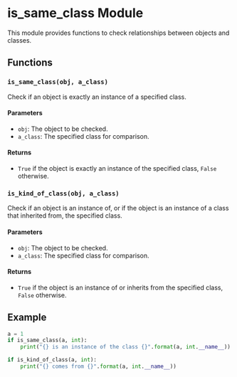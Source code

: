 # is_same_class Module

This module provides functions to check relationships between objects and classes.

## Functions

### `is_same_class(obj, a_class)`

Check if an object is exactly an instance of a specified class.

#### Parameters

- `obj`: The object to be checked.
- `a_class`: The specified class for comparison.

#### Returns

- `True` if the object is exactly an instance of the specified class, `False` otherwise.

### `is_kind_of_class(obj, a_class)`

Check if an object is an instance of, or if the object is an instance of a class that inherited from, the specified class.

#### Parameters

- `obj`: The object to be checked.
- `a_class`: The specified class for comparison.

#### Returns

- `True` if the object is an instance of or inherits from the specified class, `False` otherwise.

## Example

```python
a = 1
if is_same_class(a, int):
    print("{} is an instance of the class {}".format(a, int.__name__))

if is_kind_of_class(a, int):
    print("{} comes from {}".format(a, int.__name__))

